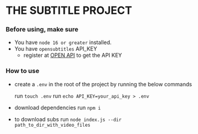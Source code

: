 # **THE SUBTITLE PROJECT**

### **Before using, make sure**
- You have `node 16 or greater` installed.
- You have `opensubtitles` API_KEY
    - register at [OPEN API](https://www.opensubtitles.com/) to get the API KEY

### **How to use**

- create a `.env` in the root of the project by running the below commands

   run  ```touch .env```
   run  ```echo API_KEY=your_api_key > .env```

- download dependencies
    run  ```npm i```

- to download subs
    run ```node index.js --dir path_to_dir_with_video_files```


